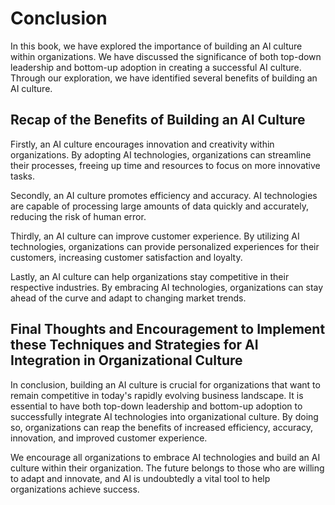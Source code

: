# Conclusion

In this book, we have explored the importance of building an AI culture within organizations. We have discussed the significance of both top-down leadership and bottom-up adoption in creating a successful AI culture. Through our exploration, we have identified several benefits of building an AI culture.

Recap of the Benefits of Building an AI Culture
-----------------------------------------------

Firstly, an AI culture encourages innovation and creativity within organizations. By adopting AI technologies, organizations can streamline their processes, freeing up time and resources to focus on more innovative tasks.

Secondly, an AI culture promotes efficiency and accuracy. AI technologies are capable of processing large amounts of data quickly and accurately, reducing the risk of human error.

Thirdly, an AI culture can improve customer experience. By utilizing AI technologies, organizations can provide personalized experiences for their customers, increasing customer satisfaction and loyalty.

Lastly, an AI culture can help organizations stay competitive in their respective industries. By embracing AI technologies, organizations can stay ahead of the curve and adapt to changing market trends.

Final Thoughts and Encouragement to Implement these Techniques and Strategies for AI Integration in Organizational Culture
--------------------------------------------------------------------------------------------------------------------------

In conclusion, building an AI culture is crucial for organizations that want to remain competitive in today's rapidly evolving business landscape. It is essential to have both top-down leadership and bottom-up adoption to successfully integrate AI technologies into organizational culture. By doing so, organizations can reap the benefits of increased efficiency, accuracy, innovation, and improved customer experience.

We encourage all organizations to embrace AI technologies and build an AI culture within their organization. The future belongs to those who are willing to adapt and innovate, and AI is undoubtedly a vital tool to help organizations achieve success.